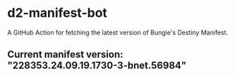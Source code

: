 # d2-manifest-bot
A GitHub Action for fetching the latest version of Bungie's Destiny Manifest.
## Current manifest version: "228353.24.09.19.1730-3-bnet.56984"
